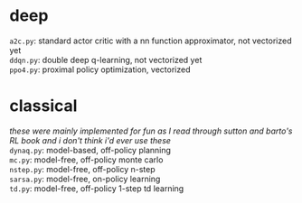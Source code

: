 # deep
`a2c.py`: standard actor critic with a nn function approximator, not vectorized yet <br>
`ddqn.py`: double deep q-learning, not vectorized yet <br>
`ppo4.py`: proximal policy optimization, vectorized

# classical
*these were mainly implemented for fun as I read through sutton and barto's RL book and i don't think i'd ever use these* <br> 
`dynaq.py`: model-based, off-policy planning <br>
`mc.py`: model-free, off-policy monte carlo <br>
`nstep.py`: model-free, off-policy n-step <br>
`sarsa.py`: model-free, on-policy learning <br>
`td.py`: model-free, off-policy 1-step td learning